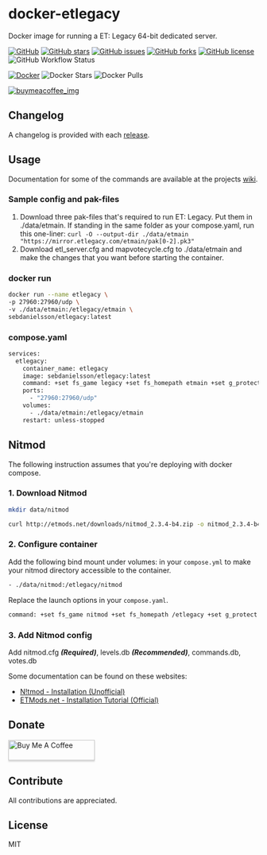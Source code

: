 # docker-etlegacy

Docker image for running a ET: Legacy 64-bit dedicated server.

[![GitHub](https://img.shields.io/badge/github-blue?style=flat&color=grey&logo=github)](https://github.com/SebDanielsson/docker-etlegacy)
[![GitHub stars](https://img.shields.io/github/stars/SebDanielsson/docker-etlegacy?style=flat&color=blue&logo=github)](https://github.com/SebDanielsson/docker-etlegacy/stargazers)
[![GitHub issues](https://img.shields.io/github/issues/SebDanielsson/docker-etlegacy?style=flat&color=blue&logo=github)](https://github.com/SebDanielsson/docker-etlegacy/issues)
[![GitHub forks](https://img.shields.io/github/forks/SebDanielsson/docker-etlegacy?style=flat&color=blue&logo=github)](https://github.com/SebDanielsson/docker-etlegacy/network)
[![GitHub license](https://img.shields.io/github/license/SebDanielsson/docker-etlegacy?style=flat&color=blue&logo=github)](https://github.com/SebDanielsson/docker-etlegacy/blob/master/LICENSE)
![GitHub Workflow Status](https://img.shields.io/github/workflow/status/sebdanielsson/docker-etlegacy/ci)

[![Docker](https://img.shields.io/badge/docker-blue?style=flat&color=grey&logo=docker)](https://hub.docker.com/r/sebdanielsson/etlegacy)
![Docker Stars](https://img.shields.io/docker/stars/sebdanielsson/etlegacy?style=flat&color=blue&logo=docker&label=stars)
![Docker Pulls](https://img.shields.io/docker/pulls/sebdanielsson/etlegacy?style=flat&color=blue&logo=docker&label=pulls)

[![buymeacoffee_img]][buymeacoffee_url]

[buymeacoffee_img]: https://img.shields.io/badge/donate-BuyMeACoffee-ffdd00?logo=buymeacoffee&style=flat
[buymeacoffee_url]: https://buymeacoffee.com/danielsson

## Changelog

A changelog is provided with each [release](https://github.com/SebDanielsson/docker-etlegacy/releases).

## Usage

Documentation for some of the commands are available at the projects [wiki](https://github.com/etlegacy/etlegacy/wiki/Set-up-Features#server).

### Sample config and pak-files

1. Download three pak-files that's required to run ET: Legacy. Put them in ./data/etmain. If standing in the same folder as your compose.yaml, run this one-liner: `curl -O --output-dir ./data/etmain "https://mirror.etlegacy.com/etmain/pak[0-2].pk3"`
2. Download etl_server.cfg and mapvotecycle.cfg to ./data/etmain and make the changes that you want before starting the container.

### docker run

``` sh
docker run --name etlegacy \
-p 27960:27960/udp \
-v ./data/etmain:/etlegacy/etmain \
sebdanielsson/etlegacy:latest
```

### compose.yaml

``` Dockerfile
services:
  etlegacy:
    container_name: etlegacy
    image: sebdanielsson/etlegacy:latest
    command: +set fs_game legacy +set fs_homepath etmain +set g_protect 1 +exec etl_server.cfg
    ports:
      - "27960:27960/udp"
    volumes:
      - ./data/etmain:/etlegacy/etmain
    restart: unless-stopped
```

## Nitmod

The following instruction assumes that you're deploying with docker compose.

### 1. Download Nitmod

``` sh
mkdir data/nitmod
```

``` sh
curl http://etmods.net/downloads/nitmod_2.3.4-b4.zip -o nitmod_2.3.4-b4.zip && unzip -d data/nitmod nitmod_2.3.4-b4.zip nitmod_2.3.4_b4.pk3 qagame.mp.x86_64.so && rm nitmod_2.3.4-b4.zip
```

### 2. Configure container

Add the following bind mount under volumes: in your `compose.yml` to make your nitmod directory accessible to the container.

``` sh
- ./data/nitmod:/etlegacy/nitmod
```

Replace the launch options in your `compose.yaml`.

``` sh
command: +set fs_game nitmod +set fs_homepath /etlegacy +set g_protect 1 +exec nitmod.cfg
```

### 3. Add Nitmod config

Add nitmod.cfg ***(Required)***, levels.db ***(Recommended)***, commands.db, votes.db

Some documentation can be found on these websites:

* [N!tmod - Installation (Unofficial)](https://nitmod-docusaurus.vercel.app/docs/installation)
* [ETMods.net - Installation Tutorial (Official)](http://etmods.net/nitmod_install.php)

## Donate

<a href="https://buymeacoffee.com/danielsson" target="_blank"><img src="https://www.buymeacoffee.com/assets/img/custom_images/white_img.png" alt="Buy Me A Coffee" style="height: 41px !important;width: 174px !important;box-shadow: 0px 3px 2px 0px rgba(190, 190, 190, 0.5) !important;-webkit-box-shadow: 0px 3px 2px 0px rgba(190, 190, 190, 0.5) !important;"></a>

## Contribute

All contributions are appreciated.

## License

MIT
